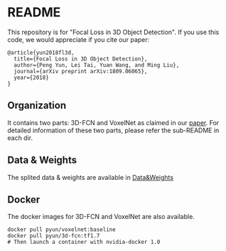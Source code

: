 # README
This repository is for "Focal Loss in 3D Object Detection".
If you use this code, we would appreciate if you cite our paper:
```
@article{yun2018fl3d,
  title={Focal Loss in 3D Object Detection},
  author={Peng Yun, Lei Tai, Yuan Wang, and Ming Liu},
  journal={arXiv preprint arXiv:1809.06065},
  year={2018}
}
```
## Organization
It contains two parts: 3D-FCN and VoxelNet as claimed in our [paper](https://arxiv.org/abs/1809.06065).
For detailed information of these two parts, please refer the sub-README in each dir.
## Data & Weights
The splited data & weights are available in [Data&Weights](https://hkustconnect-my.sharepoint.com/:f:/g/personal/pyun_connect_ust_hk/EvB4NEzNw7xGqSGVGoJyWIgBCiTNUhZYOC30stN0xpTnCg?e=1KaHDp)
## Docker
The docker images for 3D-FCN and VoxelNet are also available.
```
docker pull pyun/voxelnet:baseline
docker pull pyun/3d-fcn:tf1.7
# Then launch a container with nvidia-docker 1.0
```

